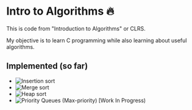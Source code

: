 # Intro to Algorithms 🔥

This is code from "Introduction to Algorithms" or CLRS.

My objective is to learn C programming while also learning about useful algorithms.

## Implemented (so far)
-  ![Insertion sort](https://github.com/leytzher/IntroToAlgorithms/tree/main/sorting-algorithms/insertion-sort)
-  ![Merge sort](https://github.com/leytzher/IntroToAlgorithms/tree/main/sorting-algorithms/merge-sort)
-  ![Heap sort](https://github.com/leytzher/IntroToAlgorithms/tree/main/sorting-algorithms/heapsort)
-  ![Priority Queues (Max-priority)](https://github.com/leytzher/IntroToAlgorithms/tree/main/sorting-algorithms/priority-queues) [Work In Progress)


